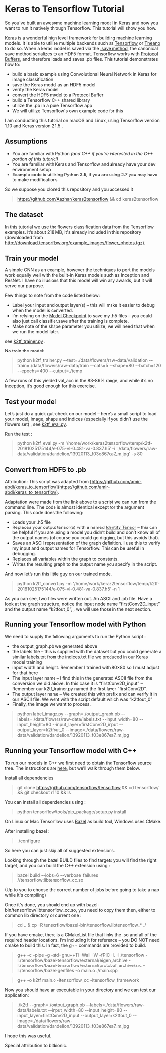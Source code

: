 # Keras to Tensorflow Tutorial
So you’ve built an awesome machine learning model in Keras and now you want to run it natively through Tensorflow. This tutorial will show you how.

[Keras](http://keras.io/) is a wonderful high level framework for building machine learning models. It is able to utilize multiple backends such as [Tensorflow](http://www.tensorflow.org/) or [Theano](http://deeplearning.net/software/theano/) to do so. When a keras model is saved via the [.save method](http://keras.io/getting-started/faq/#how-can-i-save-a-keras-model), the canonical save method serializes to an HDF5 format. Tensorflow works with [Protocol Buffers](http://developers.google.com/protocol-buffers/), and therefore loads and saves .pb files. This tutorial demonstrates how to:
  * build a basic example using Convolutional Neural Network in Keras for image classification
  * save the Keras model as an HDF5 model
  * verify the Keras model
  * convert the HDF5 model to a Protocol Buffer
  * build a Tensorflow C++ shared library
  * utilize the .pb in a pure Tensorflow app
  * We will utilize Tensorflow's own example code for this

I am conducting this tutorial on macOS and Linux, using Tensorflow version 1.10 and Keras version 2.1.5 .

## Assumptions ##
  * You are familiar with Python *(and C++ if you're interested in the C++ portion of this tutorial)*
  * You are familiar with Keras and Tensorflow and already have your dev environment setup
  * Example code is utilizing Python 3.5, if you are using 2.7 you may have to make modifications

So we suppose you cloned this repository and you accessed it 

> https://github.com/Aazhar/keras2tensorflow && cd keras2tensorflow

## The dataset  ##

In this tutorial we use the flowers classification data from the Tensorflow examples. It’s about 218 MB, it's already included in this repository (downloaded from http://download.tensorflow.org/example_images/flower_photos.tgz).

## Train your model  ##

A simple CNN as an example, however the techniques to port the models work equally well with the built-in Keras models such as Inception and ResNet. I have no illusions that this model will win any awards, but it will serve our purpose.

Few things to note from the code listed below:

* Label your input and output layer(s) – this will make it easier to debug when the model is converted.
* I’m relying on the [Model Checkpoint](https://keras.io/callbacks/#modelcheckpoint) to save my .h5 files – you could also just call classifier.save after the training is complete.
* Make note of the shape parameter you utilize, we will need that when we run the model later.

see [k2tf_trainer.py](https://github.com/Aazhar/keras2tensorflow/blob/master/k2tf_trainer.py) .

No train the model:

> python k2tf_trainer.py --test=./data/flowers/raw-data/validation --train=./data/flowers/raw-data/train --cats=5 --shape=80 --batch=120 --epochs=400 --output=./temp

A few runs of this yielded val_acc in the 83-86% range, and while it’s no Inception, it’s good enough for this exercise.

## Test your model  ##

Let’s just do a quick gut-check on our model – here’s a small script to load your model, image, shape and indices (especially if you didn’t use the flowers set) , see [k2tf_eval.py](https://github.com/Aazhar/keras2tensorflow/blob/master/k2tf_eval.py).

Run the test : 

>python k2tf_eval.py -m '/home/work/keras2tensorflow/temp/k2tf-20181025175144/e-075-vl-0.481-va-0.837.h5' -i './data/flowers/raw-data/validation/dandelion/13920113_f03e867ea7_m.jpg' -s 80

## Convert from HDF5 to .pb  ##

Attribution: This script was adapted from [https://github.com/amir-abdi/keras_to_tensorflow](https://github.com/amir-abdi/keras_to_tensorflow).

Adaptation were made from the link above to a script we can run from the command line. The code is almost identical except for the argument parsing. This code does the following:

* Loads your .h5 file
* Replaces your output tensor(s) with a named [Identity Tensor](https://www.tensorflow.org/api_docs/python/tf/identity) – this can be helpful if you are using a model you didn’t build and don’t know all of the output names (of course you could go digging, but this avoids that).
* Saves an ASCII representation of the graph definition. I use this to verify my input and output names for Tensorflow. This can be useful in debugging.
* Replaces all variables within the graph to constants.
* Writes the resulting graph to the output name you specify in the script.

And now let’s run this little guy on our trained model.
>python k2tf_convert.py -m '/home/work/keras2tensorflow/temp/k2tf-20181025175144/e-075-vl-0.481-va-0.837.h5' -n 1


As you can see, two files were written out. An ASCII and .pb file. Have a look at the graph structure, notice the input node name “firstConv2D_input” and the output name “k2tfout_0”, , we will use those in the next section.


## Running your Tensorflow model with Python ##

We need to supply the following arguments to run the Python script :

* the output_graph.pb we generated above
* the labels file – this is supplied with the dataset but you could generate a similar labels.txt from the indices.txt file we produced in our Keras model training
* input width and height. Remember I trained with 80×80 so I must adjust for that here
* The input layer name – I find this in the generated ASCII file from the conversion we did above. In this case it is “firstConv2D_input” – Remember our k2tf_trainer.py named the first layer “firstConv2D”.
* The output layer name – We created this with prefix and can verify it in our ASCII file. We went with the script default which was “k2tfout_0”
* Finally, the image we want to process.

> python label_image.py --graph=./output_graph.pb --labels=./data/flowers/raw-data/labels.txt --input_width=80 --input_height=80 --input_layer=firstConv2D_input --output_layer=k2tfout_0 --image=./data/flowers/raw-data/validation/dandelion/13920113_f03e867ea7_m.jpg

## Running your Tensorflow model with C++ ##

To run our models in C++ we first need to obtain the Tensorflow source tree. The instructions are [here](https://www.tensorflow.org/install/source), but we’ll walk through them below.

Install all dependencies

> git clone https://github.com/tensorflow/tensorflow && cd tensorflow/ && git checkout r1.10 && ls

You can install all dependencies using :

> python tensorflow/tools/pip_package/setup.py install

On Linux or Mac Tensorflow uses [Bazel](https://bazel.build/) as build tool, Windows uses CMake.

After installing bazel :
> ./configure

So here you can just skip all of suggested extensions.

Looking through the bazel BUILD files to find targets you will find the right target, and you can build the C++ extension using :

> bazel build --jobs=6 --verbose_failures //tensorflow:libtensorflow_cc.so

(Up to you to choose the correct number of jobs before going to take a nap while it's compiling)

Once it's done, you should end up with bazel-bin/tensorflow/libtensorflow_cc.so, you need to copy them then, either to common lib directory or current one :

> cd .. & cp -R tensorflow/bazel-bin/tensorflow/libtensorflow_* ./

If you have cmake, there is a CMakeList file that links the .so and all of the required header locations. I’m including it for reference – you DO NOT need cmake to build this. In fact, the g++ commands are provided to build.

> g++ -c -pipe -g -std=gnu++11 -Wall -W -fPIC -I. -I./tensorflow -I./tensorflow/bazel-tensorflow/external/eigen_archive -I./tensorflow/bazel-tensorflow/external/protobuf_archive/src -I./tensorflow/bazel-genfiles -o main.o ./main.cpp

> g++ -o k2tf main.o -ltensorflow_cc -ltensorflow_framework

Now you should have an executable in your directory and we can test our application:

> ./k2tf --graph=./output_graph.pb --labels=./data/flowers/raw-data/labels.txt --input_width=80 --input_height=80 --input_layer=firstConv2D_input --output_layer=k2tfout_0 --image=./data/flowers/raw-data/validation/dandelion/13920113_f03e867ea7_m.jpg

I hope this was useful.

Special attribution to bitbionic.